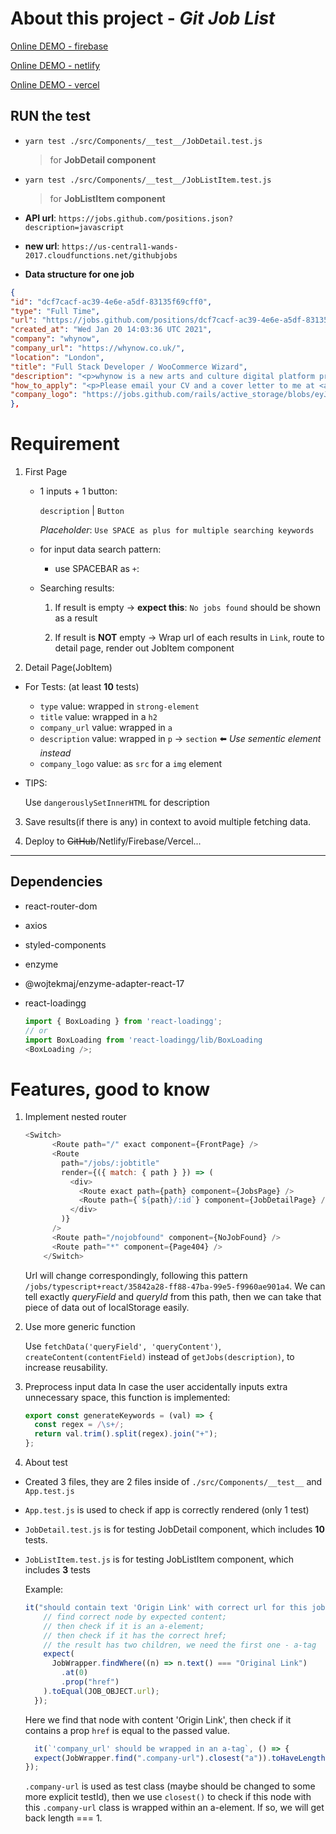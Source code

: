 # About this project - *Git Job List*

[Online DEMO - firebase](https://gitjoblist-shan.web.app/)

[Online DEMO - netlify](https://gitjoblist-shan.netlify.app/)

[Online DEMO - vercel](https://gitjoblist-shan.vercel.app/)
## RUN the test
- `yarn test ./src/Components/__test__/JobDetail.test.js` 
  > for **JobDetail component**

- `yarn test ./src/Components/__test__/JobListItem.test.js`
  > for **JobListItem component**

- **API url**: `https://jobs.github.com/positions.json?description=javascript`
- **new url**: `https://us-central1-wands-2017.cloudfunctions.net/githubjobs`
- **Data structure for one job**
```json
{
"id": "dcf7cacf-ac39-4e6e-a5df-83135f69cff0",
"type": "Full Time",
"url": "https://jobs.github.com/positions/dcf7cacf-ac39-4e6e-a5df-83135f69cff0",
"created_at": "Wed Jan 20 14:03:36 UTC 2021",
"company": "whynow",
"company_url": "https://whynow.co.uk/",
"location": "London",
"title": "Full Stack Developer / WooCommerce Wizard",
"description": "<p>whynow is a new arts and culture digital platform promoting personal, powerful and positive stories in the capital and beyond.</p>\n<p>As a subscription platform, members of whynow get access to a growing range of videos, articles, ...",
"how_to_apply": "<p>Please email your CV and a cover letter to me at <a href=\"mailto:connor@whynow.co.uk\">connor@whynow.co.uk</a></p>\n",
"company_logo": "https://jobs.github.com/rails/active_storage/blobs/eyJfcmFpbHMiOnsibWVzc2FnZSI6IkJBaHBBZ1NXIiwiZXhwIjpudWxsLCJwdXIiOiJibG9iX2lkIn19--65a93ab1c962ad69d2724d5791201cb0f2377646/whynow-login-logo.png"
},
```
# Requirement

1. First Page
    - 1 inputs + 1 button: 

      `description` | `Button`

      *Placeholder*: `Use SPACE as plus for multiple searching keywords`

    - for input data search pattern:
      - use SPACEBAR as `+`: 

    - Searching results:

      1) If result is empty -> **expect this**: `No jobs found` should be shown as a result
      
      2) If result is **NOT** empty -> Wrap url of each results in `Link`, route to detail page, render out JobItem component

2. Detail Page(JobItem)

  - For Tests: (at least **10** tests)
    - `type` value: wrapped in `strong-element`
    - `title` value: wrapped in a `h2`
    - `company_url` value: wrapped in `a`
    - `description` value: wrapped in `p` -> `section` ⬅️ *Use sementic element instead*
    - `company_logo` value: as `src` for a `img` element

  - TIPS:

    Use `dangerouslySetInnerHTML` for description

3. Save results(if there is any) in context to avoid multiple fetching data.

4. Deploy to ~~GitHub~~/Netlify/Firebase/Vercel...

---
## Dependencies

- react-router-dom
- axios
- styled-components
- enzyme
- @wojtekmaj/enzyme-adapter-react-17
- react-loadingg

  ```js
  import { BoxLoading } from 'react-loadingg';
  // or
  import BoxLoading from 'react-loadingg/lib/BoxLoading
  <BoxLoading />;
  ```

# Features, good to know
1) Implement nested router
    ```js
    <Switch>
          <Route path="/" exact component={FrontPage} />
          <Route
            path="/jobs/:jobtitle"
            render={({ match: { path } }) => (
              <div>
                <Route exact path={path} component={JobsPage} />
                <Route path={`${path}/:id`} component={JobDetailPage} />
              </div>
            )}
          />
          <Route path="/nojobfound" component={NoJobFound} />
          <Route path="*" component={Page404} />
        </Switch>
    ```
    Url will change correspondingly, following this pattern `/jobs/typescript+react/35842a28-ff88-47ba-99e5-f9960ae901a4`. We can tell exactly *queryField* and *queryId* from this path, then we can take that piece of data out of localStorage easily.

2. Use more generic function

    Use `fetchData('queryField', 'queryContent')`, `createContent(contentField)` instead of `getJobs(description)`, to increase reusability.

3. Preprocess input data
In case the user accidentally inputs extra unnecessary space, this function is implemented:
    ```js
    export const generateKeywords = (val) => {
      const regex = /\s+/;
      return val.trim().split(regex).join("+");
    };
    ```

4. About test
  - Created 3 files, they are 2 files inside of `./src/Components/__test__` and `App.test.js`
  - `App.test.js` is used to check if app is correctly rendered (only 1 test)
  - `JobDetail.test.js` is for testing JobDetail component, which includes **10** tests.
  - `JobListItem.test.js` is for testing JobListItem component, which includes **3** tests

    Example:

    ```js
    it("should contain text 'Origin Link' with correct url for this job", () => {
        // find correct node by expected content;
        // then check if it is an a-element;
        // then check if it has the correct href;
        // the result has two children, we need the first one - a-tag
        expect(
          JobWrapper.findWhere((n) => n.text() === "Original Link")
            .at(0)
            .prop("href")
        ).toEqual(JOB_OBJECT.url);
      });
    ```
    Here we find that node with content 'Origin Link', then check if it contains a prop `href` is equal to the passed value.

    ```js
      it(`'company_url' should be wrapped in an a-tag`, () => {
      expect(JobWrapper.find(".company-url").closest("a")).toHaveLength(1);
    });
    ```
    `.company-url` is used as test class (maybe should be changed to some more explicit testId), then we use `closest()` to check if this node with this `.company-url` class is wrapped within an a-element. If so, we will get back length === 1.